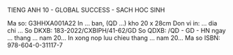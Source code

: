 TIENG ANH 10 - GLOBAL SUCCESS - SACH HOC SINH

Ma so: G3HHXA001A22
In ... ban, (QD ...) kho 20 x 28cm
Don vi in: ... dia chi ...
So DKXB: 183-2022/CXBIPH/41-62/GD
So QDXB: /QD - GD - HN ngay ... thang ... nam 20...
In xong nop luu chieu thang ... nam 20...
Ma so ISBN: 978-604-0-31117-7